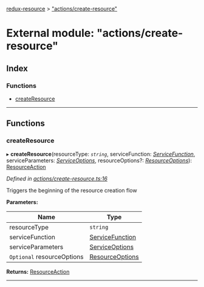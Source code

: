 [redux-resource](../README.md) > ["actions/create-resource"](../modules/_actions_create_resource_.md)

# External module: "actions/create-resource"

## Index

### Functions

* [createResource](_actions_create_resource_.md#createresource)

---

## Functions

<a id="createresource"></a>

###  createResource

▸ **createResource**(resourceType: *`string`*, serviceFunction: *[ServiceFunction](_actions_types_.md#servicefunction)*, serviceParameters: *[ServiceOptions](../interfaces/_actions_types_.serviceoptions.md)*, resourceOptions?: *[ResourceOptions](../interfaces/_actions_types_.resourceoptions.md)*): [ResourceAction](../interfaces/_actions_types_.resourceaction.md)

*Defined in [actions/create-resource.ts:16](https://github.com/rcelha/redux-resource/blob/2e19365/src/actions/create-resource.ts#L16)*

Triggers the beginning of the resource creation flow

**Parameters:**

| Name | Type |
| ------ | ------ |
| resourceType | `string` |
| serviceFunction | [ServiceFunction](_actions_types_.md#servicefunction) |
| serviceParameters | [ServiceOptions](../interfaces/_actions_types_.serviceoptions.md) |
| `Optional` resourceOptions | [ResourceOptions](../interfaces/_actions_types_.resourceoptions.md) |

**Returns:** [ResourceAction](../interfaces/_actions_types_.resourceaction.md)

___

